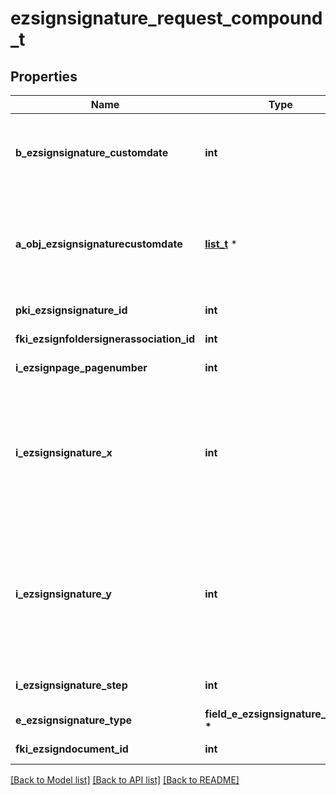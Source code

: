 # ezsignsignature_request_compound_t

## Properties
Name | Type | Description | Notes
------------ | ------------- | ------------- | -------------
**b_ezsignsignature_customdate** | **int** | Whether the Ezsignsignature has a custom date format or not. (Only possible when eEzsignsignatureType is \&quot;Name\&quot; or \&quot;Handwritten\&quot;) | [optional] 
**a_obj_ezsignsignaturecustomdate** | [**list_t**](ezsignsignaturecustomdate_request.md) \* | An array of custom date blocks that will be filled at the time of signature.  Can only be used if bEzsignsignatureCustomdate is true.  Use an empty array if you don&#39;t want to have a date at all. | [optional] 
**pki_ezsignsignature_id** | **int** | The unique ID of the Ezsignsignature | [optional] 
**fki_ezsignfoldersignerassociation_id** | **int** | The unique ID of the Ezsignfoldersignerassociation | 
**i_ezsignpage_pagenumber** | **int** | The page number in the Ezsigndocument | 
**i_ezsignsignature_x** | **int** | The X coordinate (Horizontal) where to put the signature block on the page.  Coordinate is calculated at 100dpi (dot per inch). So for example, if you want to put the signature block 2 inches from the left border of the page, you would use \&quot;200\&quot; for the X coordinate. | 
**i_ezsignsignature_y** | **int** | The Y coordinate (Vertical) where to put the signature block on the page.  Coordinate is calculated at 100dpi (dot per inch). So for example, if you want to put the signature block 3 inches from the top border of the page, you would use \&quot;300\&quot; for the Y coordinate. | 
**i_ezsignsignature_step** | **int** | The step when the Ezsignsigner will be invited to sign or fill form fields | 
**e_ezsignsignature_type** | **field_e_ezsignsignature_type_t \*** |  | 
**fki_ezsigndocument_id** | **int** | The unique ID of the Ezsigndocument | 

[[Back to Model list]](../README.md#documentation-for-models) [[Back to API list]](../README.md#documentation-for-api-endpoints) [[Back to README]](../README.md)


